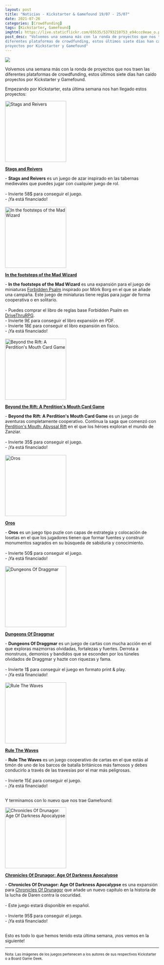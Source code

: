 ```yaml
---
layout: post
title: "Noticias - Kickstarter & Gamefound 19/07 - 25/07"
date: 2021-07-26
categories: [Crowdfunding]
tags: [Kickstarter, Gamefound]
imghtml: https://live.staticflickr.com/65535/53793210753_e94ccc0eae_o.png
post_desc: "Volvemos una semana más con la ronda de proyectos que nos traen las
diferentes plataformas de crowdfunding, estos últimos siete días han caído
proyectos por Kickstarter y Gamefound"
---
```


![](https://live.staticflickr.com/65535/51334105357_a1d4b0cca3_b.jpg)

Volvemos una semana más con la ronda de proyectos que nos traen las diferentes
plataformas de crowdfunding, estos últimos siete días han caído proyectos por
Kickstarter y Gamefound.

Empezando por Kickstarter, esta última semana nos han llegado estos proyectos:

<div class="row">
    <div class="col-md-3">
        <img width="200" height="200"
            src="https://ksr-ugc.imgix.net/assets/034/112/261/8d80766f646f11bea5f041c5132af22c_original.png?ixlib=rb-4.0.2&crop=faces&w=352&h=198&fit=crop&v=1625509653&auto=format&frame=1&q=92&s=89734446d8c53956c731e662e2285a3b"
            class="img-thumbnail" alt="Stags and Reivers">
    </div>
    <div class="col-md-9">
        <p>
            <a target="_blank" 
                href="https://www.kickstarter.com/projects/ravenstead/stags-and-reivers-a-tabletop-rpg-game-of-chancetm?ref=mazmorreoensolitario">
            <strong>Stags and Reivers</strong>
            </a>
        </p>
        - <strong>Stags and Reivers</strong> es un juego de azar inspirado en
        las tabernas medievales que puedes jugar con cualquier juego de
        rol.
        <br>
        <br>
	         - Invierte 58$ para conseguir el juego.<br>
         - ¡Ya está financiado!
    </div>
</div>
<br>

<div class="row">
    <div class="col-md-3">
        <img width="200" height="200"
            src="https://cf.geekdo-images.com/WGNCaRyXPqWHufz0bvlXLQ__imagepage/img/rEmWKcYjhoqBT7iV72nlXANFlXM=/fit-in/900x600/filters:no_upscale():strip_icc()/pic6142215.jpg"
            class="img-thumbnail" alt="In the footsteps of the Mad Wizard">
    </div>
    <div class="col-md-9">
        <p>
            <a target="_blank" 
                href="https://www.kickstarter.com/projects/impioussaint/in-the-footsteps-of-the-mad-wizard-forbidden-psalm-expansion?ref=mazmorreoensolitario">
            <strong>In the footsteps of the Mad Wizard</strong>
            </a>
        </p>
        - <strong>In the footsteps of the Mad Wizard</strong> es una expansión
        para el juego de miniaturas <a
        href="https://www.drivethrurpg.com/product/351472/Forbidden-Psalm--miniatures-game-inspired-by-and-compatible-with-MORK-BORG?affiliate_id=1914894">Forbidden
        Psalm</a> inspirado por Mörk Borg en el que se añade una campaña. Este
        juego de miniaturas tiene reglas para jugar de forma cooperativa o en
        solitario.
        <br>
        <br>
        - Puedes comprar el libro de reglas base Forbidden Psalm en <a
        href="https://www.drivethrurpg.com/product/351472/Forbidden-Psalm--miniatures-game-inspired-by-and-compatible-with-MORK-BORG?affiliate_id=1914894">DriveThruRPG</a>.
        <br>
	         - Invierte 9£ para conseguir el libro expansión en PDF.<br>
         - Invierte 18£ para conseguir el libro expansión en físico.<br>
         - ¡Ya está financiado!
    </div>
</div>
<br>

<div class="row">
    <div class="col-md-3">
        <img width="200" height="200"
            src="https://cf.geekdo-images.com/1C72tbBMdh_efomhR61xtA__imagepage/img/3Kmw47Y1eLvaAs4T28JLHIaWOXo=/fit-in/900x600/filters:no_upscale():strip_icc()/pic6275682.png"
            class="img-thumbnail" alt="Beyond the Rift: A Perdition's Mouth Card Game">
    </div>
    <div class="col-md-9">
        <p>
            <a target="_blank" 
                href="https://www.kickstarter.com/projects/ddpgames/beyond-the-rift-a-perditions-mouth-card-game?ref=mazmorreoensolitario">
            <strong>Beyond the Rift: A Perdition's Mouth Card Game</strong>
            </a>
        </p>
        - <strong>Beyond the Rift: A Perdition's Mouth Card Game</strong> es un
        juego de aventuras completamente cooperativo. Continua la saga que
        comenzó con <a
        href="https://boardgamegeek.com/boardgame/149787/perditions-mouth-abyssal-rift">Perdition's
        Mouth: Abyssal Rift</a> en el que los héroes exploran el mundo de
        Zanziar.
        <br>
        <br>
	         - Invierte 35$ para conseguir el juego.<br>
         - ¡Ya está financiado!
    </div>
</div>
<br>

<div class="row">
    <div class="col-md-3">
        <img width="200" height="200"
            src="https://cf.geekdo-images.com/7GZxAsOg4F2JzSNA6h7yWA__imagepage/img/WBItjRZuvATOlp-l5PKBtQU1sqw=/fit-in/900x600/filters:no_upscale():strip_icc()/pic5518655.jpg"
            class="img-thumbnail" alt="Oros">
    </div>
    <div class="col-md-9">
        <p>
            <a target="_blank" 
                href="https://www.kickstarter.com/projects/aescgames/oros?ref=mazmorreoensolitario">
            <strong>Oros</strong>
            </a>
        </p>
        - <strong>Oros</strong> es un juego tipo puzle con capas de estrategia
        y colocación de losetas en el que los jugadores tienen que formar
        fuentes y construir monumentos sagrados en su búsqueda de sabiduría y
        conocimiento.
        <br>
        <br>
	         - Invierte 50$ para conseguir el juego.<br>
         - ¡Ya está financiado!
    </div>
</div>
<br>

<div class="row">
    <div class="col-md-3">
        <img width="200" height="200"
            src="https://ksr-ugc.imgix.net/assets/034/205/085/9fa965c8d13e41a0341f3a64e683f0aa_original.png?ixlib=rb-4.0.2&crop=faces&w=1024&h=576&fit=crop&v=1626267127&auto=format&frame=1&q=92&s=4e31925000e2c8bcdec360d6a11e8727"
            class="img-thumbnail" alt="Dungeons Of Draggmar">
    </div>
    <div class="col-md-9">
        <p>
            <a target="_blank" 
                href="https://www.kickstarter.com/projects/themoongrel/dungeons-of-draggmar-print-and-play?ref=mazmorreoensolitario">
            <strong>Dungeons Of Draggmar</strong>
            </a>
        </p>
        - <strong>Dungeons Of Draggmar</strong> es un juego de cartas con mucha
        acción en el que exploras mazmorras olvidadas, fortalezas y
        fuertes. Derrota a monstruos, demonios y bandidos que se esconden por
        los túneles olvidados de Draggmar y hazte con riquezas y fama.
        <br>
        <br>
	         - Invierte 1$ para conseguir el juego en formato print & play.<br>
         - ¡Ya está financiado!
    </div>
</div>
<br>

<div class="row">
    <div class="col-md-3">
        <img width="200" height="200"
            src="https://cf.geekdo-images.com/_xKeqohnT0ybtG4gUOMKsQ__imagepage/img/onc4iYuEYrgH8GpBT4wo217OhBc=/fit-in/900x600/filters:no_upscale():strip_icc()/pic6279092.jpg"
            class="img-thumbnail" alt="Rule The Waves">
    </div>
    <div class="col-md-9">
        <p>
            <a target="_blank" 
                href="https://www.kickstarter.com/projects/mhaywood/rule-the-waves?ref=mazmorreoensolitario">
            <strong>Rule The Waves</strong>
            </a>
        </p>
        - <strong>Rule The Waves</strong> es un juego cooperativo de cartas en
        el que estás al timón de uno de los barcos de batalla británicos más
        famosos y debes conducirlo a través de las travesías por el mar más
        peligrosas.
        <br>
        <br>
	         - Invierte 15£ para conseguir el juego.<br>
         - ¡Ya está financiado!
    </div>
</div>
<br>

Y terminamos con lo nuevo que nos trae Gamefound:

<div class="row">
    <div class="col-md-3">
        <img width="200" height="200"
            src="https://cf.geekdo-images.com/nhWSmNJSTBAye6bxLa9x-Q__imagepage/img/zZ88Yf2Zv8PlzBoXGBPUQ7N8ycM=/fit-in/900x600/filters:no_upscale():strip_icc()/pic4779069.jpg"
            class="img-thumbnail" alt="Chronicles Of Drunagor: Age Of Darkness Apocalypse">
    </div>
    <div class="col-md-9">
        <p>
            <a target="_blank" 
                href="https://gamefound.com/projects/wearecgs/cod_apocalypse#/section/project-story?ref=mazmorreoensolitario">
            <strong>Chronicles Of Drunagor: Age Of Darkness Apocalypse</strong>
            </a>
        </p>
        - <strong>Chronicles Of Drunagor: Age Of Darkness Apocalypse</strong>
        es una expansión para <a
        href="https://boardgamegeek.com/boardgame/268012/chronicles-drunagor-age-darkness">Chronicles
        Of Drunagor</a> que añade un nuevo capítulo en la historia de la lucha
        de Daren contra la oscuridad.
        <br>
        <br>
	        - Este juego estará disponible en español.
            <br>
            <br>
         - Invierte 95$ para conseguir el juego.<br>
         - ¡Ya está financiado!
    </div>
</div>
<br>


Esto es todo lo que hemos tenido esta última semana, ¡nos vemos en la
siguiente!

<hr>

<small>Nota: Las imágenes de los juegos pertenecen a los autores de sus
respectivos Kickstarter o a Board Game Geek.</small>

